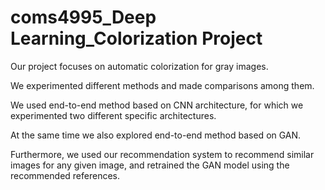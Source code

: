 # coms4995_Deep Learning_Colorization Project

Our project focuses on automatic colorization for gray images. 

We experimented different methods and made comparisons among them. 

We used end-to-end method based on CNN architecture, for which we experimented two different specific architectures. 

At the same time we also explored end-to-end method based on GAN. 

Furthermore, we used our recommendation system to recommend similar images for any given image, and retrained the GAN model using the recommended references.
